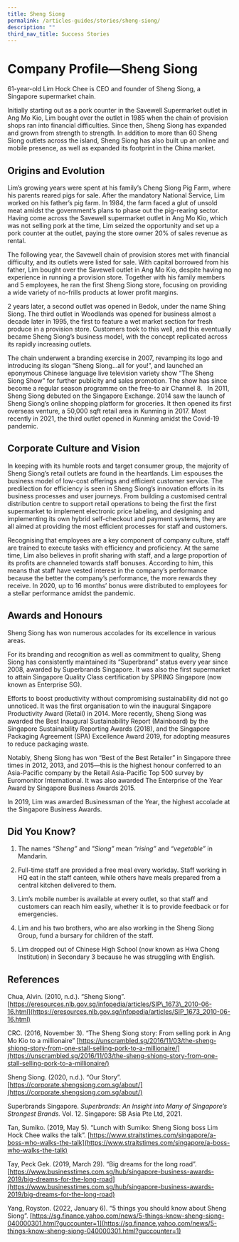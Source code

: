 ```yaml
---
title: Sheng Siong
permalink: /articles-guides/stories/sheng-siong/
description: ""
third_nav_title: Success Stories
---
```

# **Company Profile—Sheng Siong**

61-year-old Lim Hock Chee is CEO and founder of Sheng Siong, a Singapore supermarket chain.

Initially starting out as a pork counter in the Savewell Supermarket outlet in Ang Mo Kio, Lim bought over the outlet in 1985 when the chain of provision shops ran into financial difficulties. Since then, Sheng Siong has expanded and grown from strength to strength. In addition to more than 60 Sheng Siong outlets across the island, Sheng Siong has also built up an online and mobile presence, as well as expanded its footprint in the China market.

## **Origins and Evolution**

Lim’s growing years were spent at his family’s Cheng Siong Pig Farm, where his parents reared pigs for sale. After the mandatory National Service, Lim worked on his father’s pig farm. In 1984, the farm faced a glut of unsold meat amidst the government’s plans to phase out the pig-rearing sector. Having come across the Savewell supermarket outlet in Ang Mo Kio, which was not selling pork at the time, Lim seized the opportunity and set up a pork counter at the outlet, paying the store owner 20% of sales revenue as rental.

The following year, the Savewell chain of provision stores met with financial difficulty, and its outlets were listed for sale. With capital borrowed from his father, Lim bought over the Savewell outlet in Ang Mo Kio, despite having no experience in running a provision store. Together with his family members and 5 employees, he ran the first Sheng Siong store, focusing on providing a wide variety of no-frills products at lower profit margins.

2 years later, a second outlet was opened in Bedok, under the name Shing Siong. The third outlet in Woodlands was opened for business almost a decade later in 1995, the first to feature a wet market section for fresh produce in a provision store. Customers took to this well, and this eventually became Sheng Siong’s business model, with the concept replicated across its rapidly increasing outlets.

The chain underwent a branding exercise in 2007, revamping its logo and introducing its slogan “Sheng Siong…all for you!”, and launched an eponymous Chinese language live television variety show “The Sheng Siong Show” for further publicity and sales promotion. The show has since become a regular season programme on the free-to air Channel 8.   In 2011, Sheng Siong debuted on the Singapore Exchange. 2014 saw the launch of Sheng Siong’s online shopping platform for groceries. It then opened its first overseas venture, a 50,000 sqft retail area in Kunming in 2017. Most recently in 2021, the third outlet opened in Kunming amidst the Covid-19 pandemic.

## **Corporate Culture and Vision**

In keeping with its humble roots and target consumer group, the majority of Sheng Siong’s retail outlets are found in the heartlands. Lim espouses the business model of low-cost offerings and efficient customer service. The predilection for efficiency is seen in Sheng Siong’s innovation efforts in its business processes and user journeys. From building a customised central distribution centre to support retail operations to being the first the first supermarket to implement electronic price labeling, and designing and implementing its own hybrid self-checkout and payment systems, they are all aimed at providing the most efficient processes for staff and customers.

Recognising that employees are a key component of company culture, staff are trained to execute tasks with efficiency and proficiency. At the same time, Lim also believes in profit sharing with staff, and a large proportion of its profits are channeled towards staff bonuses. According to him, this means that staff have vested interest in the company’s performance because the better the company’s performance, the more rewards they receive. In 2020, up to 16 months’ bonus were distributed to employees for a stellar performance amidst the pandemic.

## **Awards and Honours**

Sheng Siong has won numerous accolades for its excellence in various areas.

For its branding and recognition as well as commitment to quality, Sheng Siong has consistently maintained its “Superbrand” status every year since 2008, awarded by Superbrands Singapore. It was also the first supermarket to attain Singapore Quality Class certification by SPRING Singapore (now known as Enterprise SG).

Efforts to boost productivity without compromising sustainability did not go unnoticed. It was the first organisation to win the inaugural Singapore Productivity Award (Retail) in 2014. More recently, Sheng Siong was awarded the Best Inaugural Sustainability Report (Mainboard) by the Singapore Sustainability Reporting Awards (2018), and the Singapore Packaging Agreement (SPA) Excellence Award 2019, for adopting measures to reduce packaging waste.

Notably, Sheng Siong has won “Best of the Best Retailer” in Singapore three times in 2012, 2013, and 2015—this is the highest honour conferred to an Asia-Pacific company by the Retail Asia-Pacific Top 500 survey by Euromonitor International. It was also awarded The Enterprise of the Year Award by Singapore Business Awards 2015.

In 2019, Lim was awarded Businessman of the Year, the highest accolade at the Singapore Business Awards.

## **Did You Know?**

1. The names *“Sheng”* and *"Siong"* mean *“rising”* and *“vegetable”* in Mandarin.

2. Full-time staff are provided a free meal every workday. Staff working in HQ eat in the staff canteen, while others have meals prepared from a central kitchen delivered to them.

3. Lim’s mobile number is available at every outlet, so that staff and customers can reach him easily, whether it is to provide feedback or for emergencies.

4. Lim and his two brothers, who are also working in the Sheng Siong Group, fund a bursary for children of the staff.

5. Lim dropped out of Chinese High School (now known as Hwa Chong Institution) in Secondary 3 because he was struggling with English.

## **References**

Chua, Alvin. (2010, n.d.). “Sheng Siong”. [https://eresources.nlb.gov.sg/infopedia/articles/SIP\_1673\_2010-06-16.html](https://eresources.nlb.gov.sg/infopedia/articles/SIP_1673_2010-06-16.html)

CRC. (2016, November 3). “The Sheng Siong story: From selling pork in Ang Mo Kio to a millionaire” [https://unscrambled.sg/2016/11/03/the-sheng-shiong-story-from-one-stall-selling-pork-to-a-millionaire/](https://unscrambled.sg/2016/11/03/the-sheng-shiong-story-from-one-stall-selling-pork-to-a-millionaire/)

Sheng Siong. (2020, n.d.). “Our Story”. [https://corporate.shengsiong.com.sg/about/](https://corporate.shengsiong.com.sg/about/)

Superbrands Singapore. _Superbrands: An Insight into Many of Singapore’s Strongest Brands._ Vol. 12. Singapore: SB Asia Pte Ltd, 2021.

Tan, Sumiko. (2019, May 5). “Lunch with Sumiko: Sheng Siong boss Lim Hock Chee walks the talk”. [https://www.straitstimes.com/singapore/a-boss-who-walks-the-talk](https://www.straitstimes.com/singapore/a-boss-who-walks-the-talk)

Tay, Peck Gek. (2019, March 29). “Big dreams for the long road”. [https://www.businesstimes.com.sg/hub/singapore-business-awards-2019/big-dreams-for-the-long-road](https://www.businesstimes.com.sg/hub/singapore-business-awards-2019/big-dreams-for-the-long-road)

Yang, Royston. (2022, January 6). “5 things you should know about Sheng Siong”. [https://sg.finance.yahoo.com/news/5-things-know-sheng-siong-040000301.html?guccounter=1](https://sg.finance.yahoo.com/news/5-things-know-sheng-siong-040000301.html?guccounter=1)